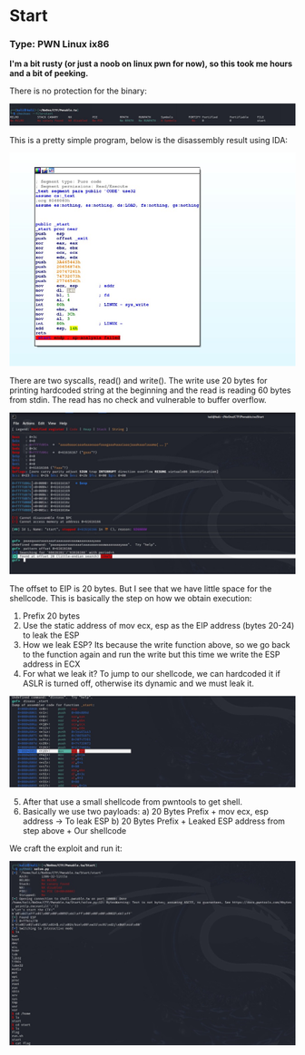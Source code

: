 # Start

### Type: PWN Linux ix86

**I'm a bit rusty (or just a noob on linux pwn for now), so this took me hours and a bit of peeking.**

There is no protection for the binary:

![Binary Protection](protection.jpg)

This is a pretty simple program, below is the disassembly result using IDA:

![Disassembly using IDA](ida.jpg)

There are two syscalls, read() and write(). The write use 20 bytes for printing hardcoded string at the beginning and the read is reading 60 bytes from stdin. The read has no check and vulnerable to buffer overflow.

![Offset](offset.jpg)

The offset to EIP is 20 bytes. But I see that we have little space for the shellcode.
This is basically the step on how we obtain execution:

1. Prefix 20 bytes
2. Use the static address of mov ecx, esp as the EIP address (bytes 20-24) to leak the ESP
3. How we leak ESP? Its because the write function above, so we go back to the function again and run the write but this time we write the ESP address in ECX
4. For what we leak it? To jump to our shellcode, we can hardcoded it if ASLR is turned off, otherwise its dynamic and we must leak it.

![Return Address for the First Iteration](return_address.jpg)

5. After that use a small shellcode from pwntools to get shell.
6. Basically we use two payloads: 
    a) 20 Bytes Prefix + mov ecx, esp address -> To leak ESP
    b) 20 Bytes Prefix + Leaked ESP address from step above + Our shellcode

We craft the exploit and run it:

![Exploit](exploit.jpg)